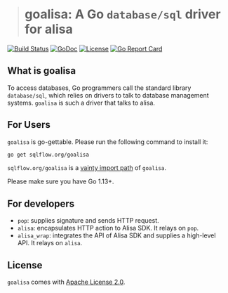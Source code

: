 ># goalisa: A Go `database/sql` driver for alisa

[![Build Status](https://travis-ci.org/sql-machine-learning/goalisa.svg?branch=develop)](https://travis-ci.org/sql-machine-learning/goalisa) 
[![GoDoc](https://godoc.org/github.com/sql-machine-learning/goalisa?status.svg)](https://godoc.org/github.com/sql-machine-learning/goalisa) 
[![License](https://img.shields.io/badge/license-Apache%202-blue.svg)](LICENSE) 
[![Go Report Card](https://goreportcard.com/badge/github.com/sql-machine-learning/goalisa)](https://goreportcard.com/report/github.com/sql-machine-learning/goalisa)

## What is goalisa
To access databases, Go programmers call the standard library `database/sql`, which relies on drivers to talk to database management systems. `goalisa` is such a driver that talks to alisa.

## For Users
`goalisa` is go-gettable. Please run the following command to install it:

```bash
go get sqlflow.org/goalisa
```
`sqlflow.org/goalisa` is a [vainty import path](https://blog.bramp.net/post/2017/10/02/vanity-go-import-paths/) of `goalisa`.

Please make sure you have Go 1.13+.

## For developers
- `pop`: supplies signature and sends HTTP request.   
- `alisa`: encapsulates HTTP action to Alisa SDK. It relays on `pop`.
- `alisa_wrap`: integrates the API of Alisa SDK and supplies a high-level API. It relays on `alisa`.

## License
`goalisa` comes with [Apache License 2.0](https://www.apache.org/licenses/LICENSE-2.0).
